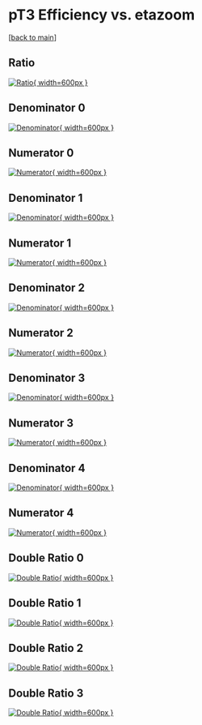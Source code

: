 # pT3 Efficiency vs. etazoom

[[back to main](./)]



## Ratio

[![Ratio](../mtv/var/pT3_base_11_1_eff_etazoom.png){ width=600px }](../mtv/var/pT3_base_11_1_eff_etazoom.pdf)

## Denominator 0

[![Denominator](../mtv/den/pT3_base_11_1_eff_etazoom_den0.png){ width=600px }](../mtv/den/pT3_base_11_1_eff_etazoom_den0.pdf)

## Numerator 0

[![Numerator](../mtv/num/pT3_base_11_1_eff_etazoom_num0.png){ width=600px }](../mtv/num/pT3_base_11_1_eff_etazoom_num0.pdf)

## Denominator 1

[![Denominator](../mtv/den/pT3_base_11_1_eff_etazoom_den1.png){ width=600px }](../mtv/den/pT3_base_11_1_eff_etazoom_den1.pdf)

## Numerator 1

[![Numerator](../mtv/num/pT3_base_11_1_eff_etazoom_num1.png){ width=600px }](../mtv/num/pT3_base_11_1_eff_etazoom_num1.pdf)

## Denominator 2

[![Denominator](../mtv/den/pT3_base_11_1_eff_etazoom_den2.png){ width=600px }](../mtv/den/pT3_base_11_1_eff_etazoom_den2.pdf)

## Numerator 2

[![Numerator](../mtv/num/pT3_base_11_1_eff_etazoom_num2.png){ width=600px }](../mtv/num/pT3_base_11_1_eff_etazoom_num2.pdf)

## Denominator 3

[![Denominator](../mtv/den/pT3_base_11_1_eff_etazoom_den3.png){ width=600px }](../mtv/den/pT3_base_11_1_eff_etazoom_den3.pdf)

## Numerator 3

[![Numerator](../mtv/num/pT3_base_11_1_eff_etazoom_num3.png){ width=600px }](../mtv/num/pT3_base_11_1_eff_etazoom_num3.pdf)

## Denominator 4

[![Denominator](../mtv/den/pT3_base_11_1_eff_etazoom_den4.png){ width=600px }](../mtv/den/pT3_base_11_1_eff_etazoom_den4.pdf)

## Numerator 4

[![Numerator](../mtv/num/pT3_base_11_1_eff_etazoom_num4.png){ width=600px }](../mtv/num/pT3_base_11_1_eff_etazoom_num4.pdf)

## Double Ratio 0

[![Double Ratio](../mtv/ratio/pT3_base_11_1_eff_etazoom_ratio0.png){ width=600px }](../mtv/ratio/pT3_base_11_1_eff_etazoom_ratio0.pdf)

## Double Ratio 1

[![Double Ratio](../mtv/ratio/pT3_base_11_1_eff_etazoom_ratio1.png){ width=600px }](../mtv/ratio/pT3_base_11_1_eff_etazoom_ratio1.pdf)

## Double Ratio 2

[![Double Ratio](../mtv/ratio/pT3_base_11_1_eff_etazoom_ratio2.png){ width=600px }](../mtv/ratio/pT3_base_11_1_eff_etazoom_ratio2.pdf)

## Double Ratio 3

[![Double Ratio](../mtv/ratio/pT3_base_11_1_eff_etazoom_ratio3.png){ width=600px }](../mtv/ratio/pT3_base_11_1_eff_etazoom_ratio3.pdf)


